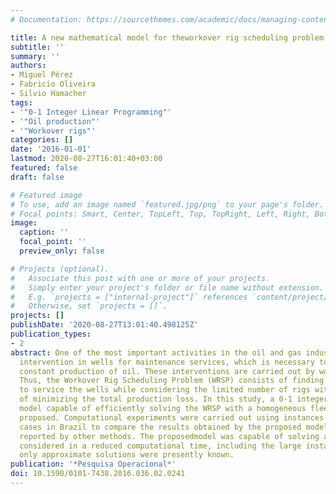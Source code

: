 ```yaml
---
# Documentation: https://sourcethemes.com/academic/docs/managing-content/

title: A new mathematical model for theworkover rig scheduling problem
subtitle: ''
summary: ''
authors:
- Miguel Pérez
- Fabricio Oliveira
- Silvio Hamacher
tags:
- '"0-1 Integer Linear Programming"'
- '"Oil production"'
- '"Workover rigs"'
categories: []
date: '2016-01-01'
lastmod: 2020-08-27T16:01:40+03:00
featured: false
draft: false

# Featured image
# To use, add an image named `featured.jpg/png` to your page's folder.
# Focal points: Smart, Center, TopLeft, Top, TopRight, Left, Right, BottomLeft, Bottom, BottomRight.
image:
  caption: ''
  focal_point: ''
  preview_only: false

# Projects (optional).
#   Associate this post with one or more of your projects.
#   Simply enter your project's folder or file name without extension.
#   E.g. `projects = ["internal-project"]` references `content/project/deep-learning/index.md`.
#   Otherwise, set `projects = []`.
projects: []
publishDate: '2020-08-27T13:01:40.498125Z'
publication_types:
- 2
abstract: One of the most important activities in the oil and gas industry is the
  intervention in wells for maintenance services, which is necessary to ensure the
  constant production of oil. These interventions are carried out by workover rigs.
  Thus, the Workover Rig Scheduling Problem (WRSP) consists of finding the best schedule
  to service the wells while considering the limited number of rigs with the objective
  of minimizing the total production loss. In this study, a 0-1 integer linear programming
  model capable of efficiently solving the WRSP with a homogeneous fleet of rigs is
  proposed. Computational experiments were carried out using instances based on real
  cases in Brazil to compare the results obtained by the proposed model with the results
  reported by other methods. The proposedmodel was capable of solving all instances
  considered in a reduced computational time, including the large instances for which
  only approximate solutions were presently known.
publication: '*Pesquisa Operacional*'
doi: 10.1590/0101-7438.2016.036.02.0241
---
```

